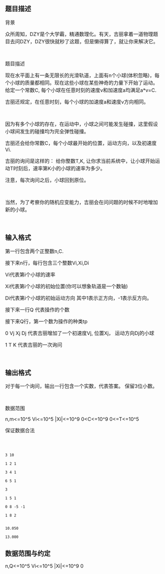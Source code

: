 ## 题目描述

<div>
 <span style="font-size: medium">背景</span>
</div>
<div>
 <span style="font-size: medium">众所周知，DZY是个大学霸，精通数理化。有天，吉丽拿着一道物理题目去问DZY，DZY很快就秒了这题，但是懒得算了，就让你来解决它。</span>
</div>
<div>
 <span style="font-size: medium"><br></span>
</div>
<div>
 <span style="font-size: medium">题目描述</span>
</div>
<div>
 <span style="font-size: medium">现在水平面上有一条无限长的光滑轨道，上面有n个小球(体积忽略)，每个小球的质量都相同。现在这些小球在某些神奇的力量下开始了运动。 给定一个常数C, 每个小球在任意时刻的速度v和加速度a均满足a*v=C. </span>
</div>
<div>
 <span style="font-size: medium">吉丽还规定，在任意时刻，每个小球的加速度a和速度v方向相同。</span>
</div>
<div>
 <span style="font-size: medium"><br></span>
</div>
<div>
 <span style="font-size: medium">因为有多个小球的存在，在运动中，小球之间可能发生碰撞，这里假设小球间发生的碰撞均为完全弹性碰撞。 </span>
</div>
<div>
 <span style="font-size: medium">吉丽还会给你常数C，每个小球最开始的位置，运动方向，以及初速度Vi.</span>
</div>
<div>
 <span style="font-size: medium">吉丽的询问是这样的： 给你整数T,K, 让你求当前系统中，让小球开始运动T时刻后，速率第K小的小球的速率为多少。</span>
</div>
<div>
 <span style="font-size: medium">注意，每次询问之后，小球回到原位。</span>
</div>
<div>
 <span style="font-size: medium"><br></span>
</div>
<div>
 <span style="font-size: medium">当然，为了考察你的随机应变能力，吉丽会在问问题的时候不时地增加新的小球。</span>
</div>
<div>
 <span style="font-size: medium"><br></span>
</div>
<div></div>
<p></p>

## 输入格式

<div></div>
<div>
 <div>
  <span style="font-size: medium">第一行包含两个正整数n,C. </span>
 </div>
 <div>
  <span style="font-size: medium">接下来n行，每行包含三个整数Vi,Xi,Di</span>
 </div>
 <div>
  <span style="font-size: medium">Vi代表第i个小球的速率</span>
 </div>
 <div>
  <span style="font-size: medium">Xi代表第i个小球的初始位置(你可以想象轨道是一个数轴)</span>
 </div>
 <div>
  <span style="font-size: medium">Di代表第i个小球的初始运动方向 其中1表示正方向，-1表示反方向。</span>
 </div>
 <div>
  <span style="font-size: medium">接下来一行Q 代表操作的个数</span>
 </div>
 <div>
  <span style="font-size: medium">接下来Q行，第一个数为操作的种类tp</span>
 </div>
 <div>
  <span style="font-size: medium">0 Vj Xj Dj 代表吉丽增加了一个初速度Vj, 位置Xj， 运动方向Dj的小球</span>
 </div>
 <div>
  <span style="font-size: medium">1 T K 代表吉丽的一次询问</span>
 </div>
 <div>
  <span style="font-size: medium"><br></span>
 </div>
 <div></div>
</div>
<div>
 <p></p>
</div>

## 输出格式

<div></div>
<div>
 <div>
  <span style="font-size: medium">对于每一个询问，输出一行包含一个实数，代表答案。 保留3位小数。</span>
 </div>
 <div>
  <span style="font-size: medium"><br></span>
 </div>
 <div>
  <span style="font-size: medium">数据范围</span>
 </div>
 <div>
  <span style="font-size: medium">n,m<=10^5 Vi<=10^5 |Xi|<=10^9 0<C<=10^9 0<=T<=10^5 </span>
 </div>
 <div>
  <span style="font-size: medium">保证数据合法</span>
 </div>
 <div>
  <span style="font-size: medium"><br></span>
 </div>
 <div></div>
</div>
<div>
 <p></p>
</div>

```input1
3 10
1 2 1
3 4 1
6 5 1
3
1 5 1
0 8 -5 -1
1 8 2
```
```output1
10.050
13.000
```
## 数据范围与约定

<p><span style="font-size: medium">n,Q<=10^5 Vi<=10^5 |Xi|<=10^9 0<C<=10^9 0<=T<=10^5 </span></p>

